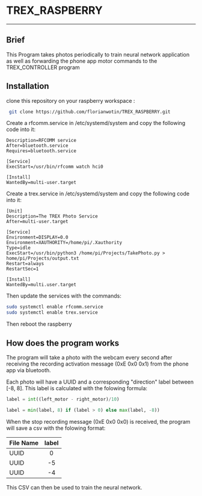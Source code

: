 # TREX_RASPBERRY
---

## Brief
This Program takes photos periodically to train neural network application as well as forwarding the phone app motor commands to the TREX_CONTROLLER program

## Installation

clone this repository on your raspberry workspace :
```bash
 git clone https://github.com/florianwotin/TREX_RASPBERRY.git
```

Create a rfcomm.service in /etc/systemd/system and copy the following code into it:
```[Service]
Description=RFCOMM service
After=bluetooth.service
Requires=bluetooth.service

[Service]
ExecStart=/usr/bin/rfcomm watch hci0

[Install]
WantedBy=multi-user.target
```

Create a trex.service in /etc/systemd/system and copy the following code into it:
```[Service]
[Unit]
Description=The TREX Photo Service
After=multi-user.target

[Service]
Environment=DISPLAY=0.0
Environment=XAUTHORITY=/home/pi/.Xauthority
Type=idle
ExecStart=/usr/bin/python3 /home/pi/Projects/TakePhoto.py > home/pi/Projects/output.txt
Restart=always
RestartSec=1

[Install]
WantedBy=multi.user.target
```

Then update the services with the commands:
```bash
sudo systemctl enable rfcomm.service
sudo systemctl enable trex.service
```

Then reboot the raspberry

## How does the program works
The program will take a photo with the webcam every second after receiving the recording activation message (0xE 0x0 0x1) from the phone app via bluetooth.

Each photo will have a UUID and a corresponding "direction" label between [-8, 8].
This label is calculated with the folowing formula:

```python
label = int((left_motor - right_motor)/10) 

label = min(label, 8) if (label > 0) else max(label, -8))
```


When the stop recording message (0xE 0x0 0x0) is received, the program will save a csv with the folowing format:

| File Name | label |
| --------- |:-----:|
| UUID      |   0   |
| UUID      |  -5   |
| UUID      |  -4   |

This CSV can then be used to train the neural network.
